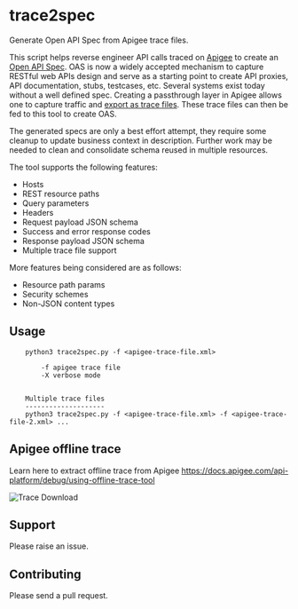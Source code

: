 # trace2spec
Generate Open API Spec from Apigee trace files.

This script helps reverse engineer API calls traced on [Apigee](https://cloud.google.com/apigee) to create an [Open API Spec](https://en.wikipedia.org/wiki/OpenAPI_Specification). OAS is now a widely accepted mechanism to capture RESTful web APIs design and serve as a starting point to create API proxies, API documentation, stubs, testcases, etc. Several systems exist today without a well defined spec. Creating a passthrough layer in Apigee allows one to capture traffic and [export as trace files](https://docs.apigee.com/api-platform/debug/using-offline-trace-tool). These trace files can then be fed to this tool to create OAS. 

The generated specs are only a best effort attempt, they require some cleanup to update business context in description. Further work may be needed to clean and consolidate schema reused in multiple resources. 
 
The tool supports the following features:
 * Hosts
 * REST resource paths
 * Query parameters
 * Headers
 * Request payload JSON schema
 * Success and error response codes
 * Response payload JSON schema
 * Multiple trace file support
 
More features being considered are as follows:
 * Resource path params
 * Security schemes
 * Non-JSON content types

## Usage
```
    python3 trace2spec.py -f <apigee-trace-file.xml> 

        -f apigee trace file
        -X verbose mode


    Multiple trace files
    --------------------
    python3 trace2spec.py -f <apigee-trace-file.xml> -f <apigee-trace-file-2.xml> ...
```

## Apigee offline trace
Learn here to extract offline trace from Apigee
https://docs.apigee.com/api-platform/debug/using-offline-trace-tool

![Trace Download](https://docs.apigee.com/api-platform/images/download-trace-button-full.png "How to download offline trace file")

## Support
Please raise an issue.

## Contributing
Please send a pull request.
